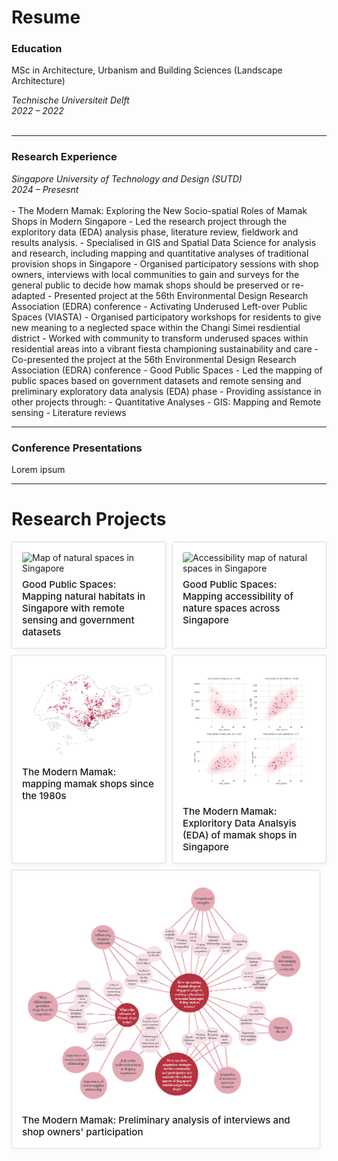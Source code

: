 # Resume


### Education
MSc in Architecture, Urbanism and Building Sciences (Landscape Architecture)
<div class="entry">
  <div class="entry-left">
    <em>Technische Universiteit Delft</em>
  </div>
  <div class="entry-right">
    <em>2022 – 2022</em>
  </div>
</div>
<br>
<hr>

### Research Experience
<div class="entry">
  <div class="entry-left">
    <em>Singapore University of Technology and Design (SUTD)</em>
  </div>
  <div class="entry-right">
    <em>2024 – Presesnt</em>
  </div>
</div>
<br>
- The Modern Mamak: Exploring the New Socio-spatial Roles of Mamak Shops in Modern Singapore
  - Led the research project through the exploritory data (EDA) analysis phase, literature review, fieldwork and results analysis.
  - Specialised in GIS and Spatial Data Science for analysis and research, including mapping and quantitative analyses of traditional provision shops in Singapore
  - Organised participatory sessions with shop owners, interviews with local communities to gain and surveys for the general public to decide how mamak shops should be preserved or re-adapted
  - Presented project at the 56th Environmental Design Research Association (EDRA) conference
- Activating Underused Left-over Public Spaces (VIASTA)
  - Organised participatory workshops for residents to give new meaning to a neglected space within the Changi Simei resdiential district
  - Worked with community to transform underused spaces within residential areas into a vibrant fiesta championing sustainability and care
  - Co-presented the project at the 56th Environmental Design Research Association (EDRA) conference
- Good Public Spaces
  - Led the mapping of public spaces based on government datasets and remote sensing and preliminary exploratory data analysis (EDA) phase
- Providing assistance in other projects through:
  - Quantitative Analyses
  - GIS: Mapping and Remote sensing
  - Literature reviews

<hr>


### Conference Presentations
Lorem ipsum

<hr>


# Research Projects

<div class="project-cards">

  <a href="https://urbanjeans.github.io/dfn-dashboard" target="_blank" class="card-link">
    <div class="card">
      <img src="assets/img/Habitats and Tree Canopy.png" alt="Map of natural spaces in Singapore" />
      <div class="card-text">
        Good Public Spaces: Mapping natural habitats in Singapore with remote sensing and government datasets
      </div>
    </div>
  </a>

  <a href="https://urbanjeans.github.io/dfn-dashboard" target="_blank" class="card-link">
    <div class="card">
      <img src="assets/img/Accessibility.png" alt="Accessibility map of natural spaces in Singapore" />
      <div class="card-text">
        Good Public Spaces: Mapping accessibility of nature spaces across Singapore
      </div>
    </div>
  </a>

  <a href="https://urbanjeans.github.io/dfn-dashboard" target="_blank" class="card-link">
    <div class="card">
      <img src="assets/img/1990s.png" alt="Map of provision shops in singapore in 1990 (part of a timelapse series of maps)" />
      <div class="card-text">
        The Modern Mamak: mapping mamak shops since the 1980s
      </div>
    </div>
  </a>

  <a href="https://urbanjeans.github.io/dfn-dashboard" target="_blank" class="card-link">
    <div class="card">
      <img src="assets/img/spearmanns.png" alt="Spearman's correlation between provision shops and supermarkets and HDBs" />
      <div class="card-text">
        The Modern Mamak: Exploritory Data Analsyis (EDA) of mamak shops in Singapore
      </div>
    </div>
  </a>

  <a href="https://urbanjeans.github.io/dfn-dashboard" target="_blank" class="card-link">
  <div class="card">
    <img src="assets/img/mindmap.png" alt="Concept map of common themes of shop owner participants and local communities" />
    <div class="card-text">
      The Modern Mamak: Preliminary analysis of interviews and shop owners' participation
    </div>
  </div>
</a>


<hr>


<style>
header img {
  width: 140px !important;
  height: auto !important;
}  

  

a {
  color: #b20738;
  font-weight: 400;        
  text-decoration: none;
}

a:hover {
  color: #b20738;
  text-decoration: none;
  font-weight: 400;       
}
  

  
.project-cards {
  display: flex;
  flex-wrap: wrap;
  gap: 10px;
  margin-top: 1rem;
  justify-content: space-between;
  box-sizing: border-box;
}

.card {
  border: 0.7px solid #ddd;
  padding: 1rem;
  border-radius: 3px;
  background-color: #ffffff;
  transition: transform 0.2s;
  box-shadow: 0 2px 6px rgba(0,0,0,0.05);
  height: 100%;
  box-sizing: border-box;
}

.card:hover {
  transform: scale(1.02);
}

.card img {
  height: 200;
  width: 200;          
  object-fit: cover;  
  border-radius: 3px; 
}

.card-link {
  display: block;
  text-decoration: none;
  color: inherit;
  flex: 1 1 calc(50% - 10px); /* two cards per row, minus the gap */
  box-sizing: border-box;
}

.card-text {
  margin-top: 0.5rem;
  font-weight: 500;
  font-size: 0.95rem;
}

@media (max-width: 768px) {
  .card-link {
    flex: 1 1 100%;
    max-width: 100%;
  }
}
</style>
